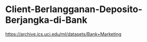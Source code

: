 # Client-Berlangganan-Deposito-Berjangka-di-Bank
https://archive.ics.uci.edu/ml/datasets/Bank+Marketing
